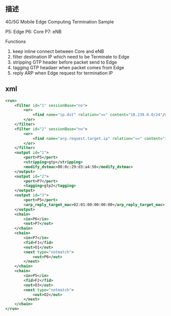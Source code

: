 ## 描述
4G/5G Mobile Edge Computing Termination Sample

P5: Edge
P6: Core
P7: eNB

Functions
1. keep inline connect between Core and eNB
2. filter destination IP which need to be Terminate to Edge
3. stripping GTP header before packet send to Edge
4. tagging GTP headaer when packet comes from Edge
5. reply ARP when Edge request for termination IP

## xml
```xml
<run>
    <filter id="1" sessionBase="no">
        <or>
            <find name="ip.dst" relation="==" content="10.239.0.0/24"/>
        </or>
    </filter>
    <filter id="2" sessionBase="no">
        <or>
            <find name="arp.request.target.ip" relation="==" content="10.239.0.0/24"/>
        </or>
    </filter>
    <output id="1">
        <port>P5</port>
        <stripping>gtp</stripping>
        <modify_dstmac>00:0c:29:d3:a4:56</modify_dstmac>
    </output>
    <output id="2">
        <port>P7</port>
        <tagging>gtp2</tagging>
    </output>
    <output id="3">
        <port>P5</port>
        <arp_reply_target_mac>02:01:00:00:00:00</arp_reply_target_mac>
    </output>
    <chain>
        <in>P6</in>
        <out>P7</out>
    </chain>
    <chain>
        <in>P7</in>
        <fid>F1</fid>
        <out>O1</out>
        <next type="notmatch">
            <out>P6</out>
        </next>
    </chain>
    <chain>
        <in>P5</in>
        <fid>F2</fid>
        <out>O3</out>
        <next type="notmatch">
            <out>O2</out>
        </next>
    </chain>
</run>
```

